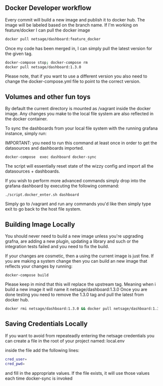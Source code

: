 ## Docker Developer workflow

Every commit will build a new image and publish it to docker hub.  The image will be labeled based on the branch name.  If I'm working on feature/docker I can pull the docker image

```sh
docker pull netsage/dashboard:feature_docker
```

Once my code has been merged in, I can simply pull the latest version for the given tag.  

```sh
docker-compose stop; docker-compose rm 
docker pull netsage/dashboard:1.3.0
```

Please note, that if you want to use a different version you also need to change the docker-compose.yml file to point to the correct version.

## Volumes and other fun toys

By default the current directory is mounted as /vagrant inside the docker image.  Any changes you make to the local file system are also reflected in the docker container. 

To sync the dashboards from your local file system with the running grafana instance, simply run:

IMPORTANT: you need to run this command at least once in order to get the datasources and dashboards imported. 

```
docker-compose  exec dashboard docker-sync
```

The script will essentially reset state of the wizzy config and import all the datasources + dashboards. 

If you wish to perform more advanced commands simply drop into the grafana dashboard by executing the following command:

```
./script.docker_enter.sh dashboard
```

Simply go to /vagrant and run any commands you'd like then simply type exit to go back to the host file system. 

## Building Image Locally

You should never need to build a new image unless you're upgrading grafna, are adding a new plugin, updating a library and such or the integration tests failed and you need to fix the build.

If your changes are cosmetic, then a using the current image is just fine.  If you are making a system change then you can build 
an new image that reflects your changes by running:

```
docker-compose build
```

Please keep in mind that this will replace the upstream tag.  Meaning when i build a new image it will name it netsage/dashboard:1.3.0  Once you are done testing 
you need to remove the 1.3.0 tag and pull the latest from docker hub.

```sh
docker rmi netsage/dashboard:1.3.0 && docker pull netsage/dashboard:1.3.0 
```

## Saving Credentials Locally 

If you want to avoid from repeateadly entering the netsage credentials you can create a file in the root of your project named: local.env


inside the file add the following lines:

```sh
cred_user=
cred_pwd=
```

and fill in the appropriate values. If the file exists, it will use those values each time docker-sync is invoked
